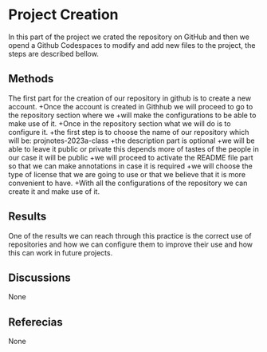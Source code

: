 # Project Creation
In this part of the project we crated the repository on GitHub and then we opend a Github
Codespaces to modify and add new files to the project, the steps are described bellow. 

## Methods
The first part for the creation of our repository in github is to create a new account. 
+Once the account is created in Githhub we will proceed to go to the repository section where we +will make the configurations to be able to make use of it. 
+Once in the repository section what we will do is to configure it.
+the first step is to choose the name of our repository which will be: projnotes-2023a-class 
+the description part is optional 
+we will be able to leave it public or private this depends more of tastes of the people in our case it will be public 
+we will proceed to activate the README file part so that we can make annotations in case it is required 
+we will choose the type of license that we are going to use or that we believe that it is more convenient to have.
+With all the configurations of the repository we can create it and make use of it.

## Results
 One of the results we can reach through this practice is the correct use of repositories and how we can configure them to improve their use and how this can work in future projects. 

## Discussions
None

## Referecias
None